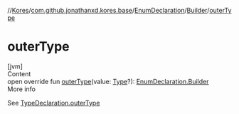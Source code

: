 //[Kores](../../../index.md)/[com.github.jonathanxd.kores.base](../../index.md)/[EnumDeclaration](../index.md)/[Builder](index.md)/[outerType](outer-type.md)



# outerType  
[jvm]  
Content  
open override fun [outerType](outer-type.md)(value: [Type](https://docs.oracle.com/javase/8/docs/api/java/lang/reflect/Type.html)?): [EnumDeclaration.Builder](index.md)  
More info  


See [TypeDeclaration.outerType](../../-type-declaration/outer-type.md)

  



